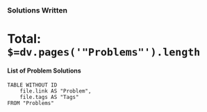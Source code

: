 ### Solutions Written 
# Total: `$=dv.pages('"Problems"').length`


#### List of Problem Solutions
```dataview
TABLE WITHOUT ID
	file.link AS "Problem",
	file.tags AS "Tags"
FROM "Problems"
```

